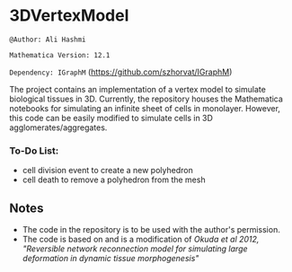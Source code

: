 # 3DVertexModel

`@Author: Ali Hashmi`

`Mathematica Version: 12.1`

`Dependency: IGraphM` (https://github.com/szhorvat/IGraphM)


The project contains an implementation of a vertex model to simulate biological tissues in 3D. Currently, the repository houses the Mathematica notebooks for simulating an infinite sheet of cells in monolayer. However, this code can be easily modified to simulate cells in 3D agglomerates/aggregates.


### To-Do List:
- cell division event to create a new polyhedron
- cell death to remove a polyhedron from the mesh


## Notes

- The code in the repository is to be used with the author's permission. 
- The code is based on and is a modification of *Okuda et al 2012, "Reversible network reconnection model for simulating large deformation in dynamic tissue morphogenesis"*
